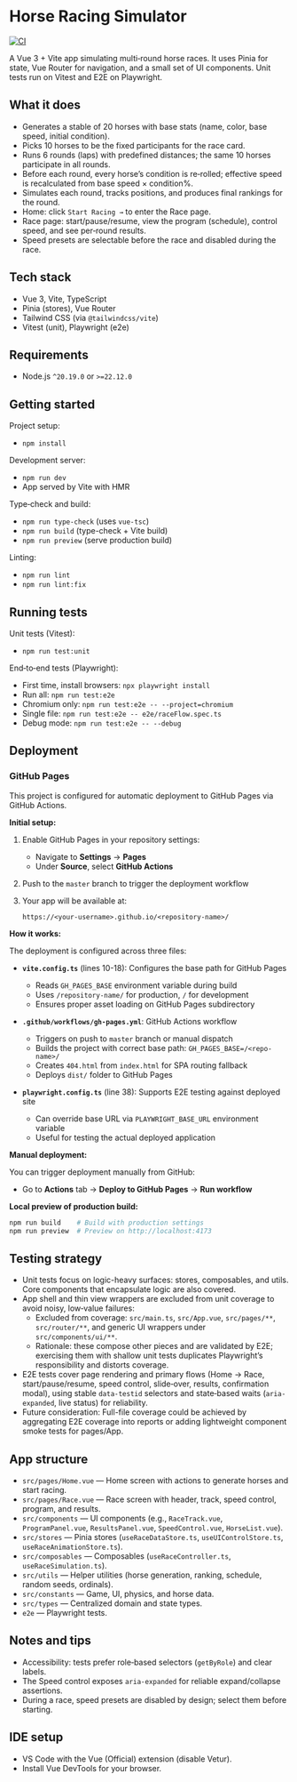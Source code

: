 # Horse Racing Simulator

[![CI](https://github.com/YOUR_USERNAME/horse_racing/workflows/CI/badge.svg)](https://github.com/YOUR_USERNAME/horse_racing/actions)

A Vue 3 + Vite app simulating multi‑round horse races. It uses Pinia for state, Vue Router for navigation, and a small
set of UI components. Unit tests run on Vitest and E2E on Playwright.

## What it does

- Generates a stable of 20 horses with base stats (name, color, base speed, initial condition).
- Picks 10 horses to be the fixed participants for the race card.
- Runs 6 rounds (laps) with predefined distances; the same 10 horses participate in all rounds.
- Before each round, every horse’s condition is re‑rolled; effective speed is recalculated from base speed × condition%.
- Simulates each round, tracks positions, and produces final rankings for the round.
- Home: click `Start Racing →` to enter the Race page.
- Race page: start/pause/resume, view the program (schedule), control speed, and see per‑round results.
- Speed presets are selectable before the race and disabled during the race.

## Tech stack

- Vue 3, Vite, TypeScript
- Pinia (stores), Vue Router
- Tailwind CSS (via `@tailwindcss/vite`)
- Vitest (unit), Playwright (e2e)

## Requirements

- Node.js `^20.19.0` or `>=22.12.0`

## Getting started

Project setup:

- `npm install`

Development server:

- `npm run dev`
- App served by Vite with HMR

Type‑check and build:

- `npm run type-check` (uses `vue-tsc`)
- `npm run build` (type-check + Vite build)
- `npm run preview` (serve production build)

Linting:

- `npm run lint`
- `npm run lint:fix`

## Running tests

Unit tests (Vitest):

- `npm run test:unit`

End‑to‑end tests (Playwright):

- First time, install browsers: `npx playwright install`
- Run all: `npm run test:e2e`
- Chromium only: `npm run test:e2e -- --project=chromium`
- Single file: `npm run test:e2e -- e2e/raceFlow.spec.ts`
- Debug mode: `npm run test:e2e -- --debug`

## Deployment

### GitHub Pages

This project is configured for automatic deployment to GitHub Pages via GitHub Actions.

**Initial setup:**

1. Enable GitHub Pages in your repository settings:
   - Navigate to **Settings** → **Pages**
   - Under **Source**, select **GitHub Actions**

2. Push to the `master` branch to trigger the deployment workflow

3. Your app will be available at:
   ```
   https://<your-username>.github.io/<repository-name>/
   ```

**How it works:**

The deployment is configured across three files:

- **`vite.config.ts`** (lines 10-18): Configures the base path for GitHub Pages
  - Reads `GH_PAGES_BASE` environment variable during build
  - Uses `/repository-name/` for production, `/` for development
  - Ensures proper asset loading on GitHub Pages subdirectory

- **`.github/workflows/gh-pages.yml`**: GitHub Actions workflow
  - Triggers on push to `master` branch or manual dispatch
  - Builds the project with correct base path: `GH_PAGES_BASE=/<repo-name>/`
  - Creates `404.html` from `index.html` for SPA routing fallback
  - Deploys `dist/` folder to GitHub Pages

- **`playwright.config.ts`** (line 38): Supports E2E testing against deployed site
  - Can override base URL via `PLAYWRIGHT_BASE_URL` environment variable
  - Useful for testing the actual deployed application

**Manual deployment:**

You can trigger deployment manually from GitHub:
- Go to **Actions** tab → **Deploy to GitHub Pages** → **Run workflow**

**Local preview of production build:**

```bash
npm run build    # Build with production settings
npm run preview  # Preview on http://localhost:4173
```

## Testing strategy

- Unit tests focus on logic-heavy surfaces: stores, composables, and utils. Core components that encapsulate logic are also covered.
- App shell and thin view wrappers are excluded from unit coverage to avoid noisy, low‑value failures:
  - Excluded from coverage: `src/main.ts`, `src/App.vue`, `src/pages/**`, `src/router/**`, and generic UI wrappers under `src/components/ui/**`.
  - Rationale: these compose other pieces and are validated by E2E; exercising them with shallow unit tests duplicates Playwright’s responsibility and distorts coverage.
- E2E tests cover page rendering and primary flows (Home → Race, start/pause/resume, speed control, slide‑over, results, confirmation modal), using stable `data-testid` selectors and state‑based waits (`aria-expanded`, live status) for reliability.
- Future consideration: Full-file coverage could be achieved by aggregating E2E coverage into reports or adding lightweight component smoke tests for pages/App.

## App structure

- `src/pages/Home.vue` — Home screen with actions to generate horses and start racing.
- `src/pages/Race.vue` — Race screen with header, track, speed control, program, and results.
- `src/components` — UI components (e.g., `RaceTrack.vue`, `ProgramPanel.vue`, `ResultsPanel.vue`, `SpeedControl.vue`,
  `HorseList.vue`).
- `src/stores` — Pinia stores (`useRaceDataStore.ts`, `useUIControlStore.ts`, `useRaceAnimationStore.ts`).
- `src/composables` — Composables (`useRaceController.ts`, `useRaceSimulation.ts`).
- `src/utils` — Helper utilities (horse generation, ranking, schedule, random seeds, ordinals).
- `src/constants` — Game, UI, physics, and horse data.
- `src/types` — Centralized domain and state types.
- `e2e` — Playwright tests.

## Notes and tips

- Accessibility: tests prefer role‑based selectors (`getByRole`) and clear labels.
- The Speed control exposes `aria-expanded` for reliable expand/collapse assertions.
- During a race, speed presets are disabled by design; select them before starting.

## IDE setup

- VS Code with the Vue (Official) extension (disable Vetur).
- Install Vue DevTools for your browser.
